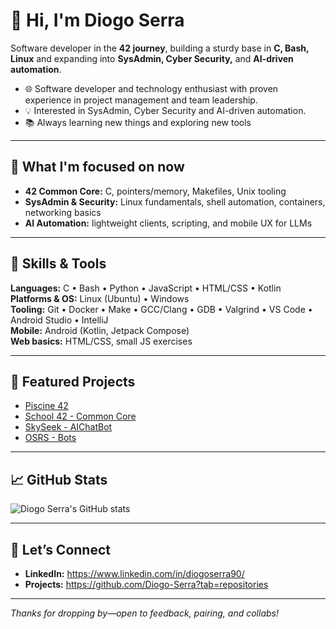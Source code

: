 # 👋 Hi, I'm Diogo Serra

Software developer in the **42 journey**, building a sturdy base in **C, Bash, Linux** and expanding into **SysAdmin, Cyber Security,** and **AI-driven automation**. 

- 🌐 Software developer and technology enthusiast with proven experience in project management and team leadership.
- 💡 Interested in SysAdmin, Cyber Security and AI-driven automation. 
- 📚 Always learning new things and exploring new tools

---

## 🎯 What I'm focused on now

- **42 Common Core:** C, pointers/memory, Makefiles, Unix tooling  
- **SysAdmin & Security:** Linux fundamentals, shell automation, containers, networking basics  
- **AI Automation:** lightweight clients, scripting, and mobile UX for LLMs

---

## 🧰 Skills & Tools 

**Languages:** C • Bash • Python • JavaScript • HTML/CSS • Kotlin  
**Platforms & OS:** Linux (Ubuntu) • Windows  
**Tooling:** Git • Docker • Make • GCC/Clang • GDB • Valgrind • VS Code • Android Studio • IntelliJ  
**Mobile:** Android (Kotlin, Jetpack Compose)  
**Web basics:** HTML/CSS, small JS exercises

---

## 📂 Featured Projects

- [Piscine 42](https://github.com/Diogo-Serra/42_Piscine)
- [School 42 - Common Core](https://github.com/Diogo-Serra/42_School)
- [SkySeek - AIChatBot](https://github.com/Diogo-Serra/SkySeek)
- [OSRS - Bots](https://github.com/Diogo-Serra/OSRS_bots)

---

## 📈 GitHub Stats
![Diogo Serra's GitHub stats](https://github-readme-stats.vercel.app/api?username=Diogo-Serra&show_icons=true&theme=radical)

---

## 🤝 Let’s Connect
- **LinkedIn:** https://www.linkedin.com/in/diogoserra90/
- **Projects:** https://github.com/Diogo-Serra?tab=repositories

---

_Thanks for dropping by—open to feedback, pairing, and collabs!_
